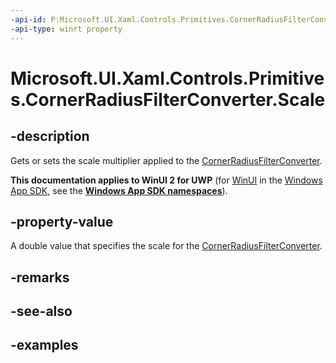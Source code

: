 ```yaml
---
-api-id: P:Microsoft.UI.Xaml.Controls.Primitives.CornerRadiusFilterConverter.Scale
-api-type: winrt property
---
```


# Microsoft.UI.Xaml.Controls.Primitives.CornerRadiusFilterConverter.Scale

<!--
public double Scale { get; set; }
-->

## -description

Gets or sets the scale multiplier applied to the [CornerRadiusFilterConverter](cornerradiusfilterconverter.md).

**This documentation applies to WinUI 2 for UWP** (for [WinUI](/windows/apps/winui/winui3/) in the [Windows App SDK](/windows/apps/windows-app-sdk/), see the **[Windows App SDK namespaces](/windows/windows-app-sdk/api/winrt/)**).

## -property-value

A double value that specifies the scale for the [CornerRadiusFilterConverter](cornerradiusfilterconverter.md).

## -remarks

## -see-also

## -examples

